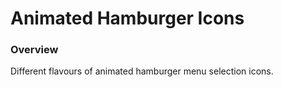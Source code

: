 # Animated Hamburger Icons

### Overview

Different flavours of animated hamburger menu selection icons. 